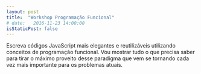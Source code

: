 ```yaml
---
layout: post
title:  "Workshop Programação Funcional"
# date:   2016-11-23 14:00:00
isStaticPost: false
---
```

Escreva códigos JavaScript mais elegantes e reutilizáveis utilizando conceitos de programação funcional. Vou mostrar tudo o que precisa saber para tirar o máximo proveito desse paradigma que vem se tornando cada vez mais importante para os problemas atuais.
